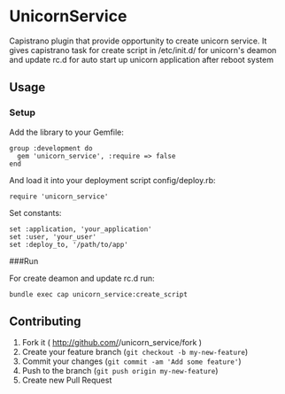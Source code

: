 # UnicornService

Capistrano plugin that provide opportunity to create unicorn service. It gives capistrano task for create script in
/etc/init.d/ for unicorn's deamon and update rc.d for auto start up unicorn application after reboot system


## Usage
### Setup

Add the library to your Gemfile:

    group :development do
      gem 'unicorn_service', :require => false
    end

And load it into your deployment script config/deploy.rb:

    require 'unicorn_service'

Set constants:

    set :application, 'your_application'
    set :user, 'your_user'
    set :deploy_to, '/path/to/app'

###Run

For create deamon and update rc.d run:

    bundle exec cap unicorn_service:create_script


## Contributing

1. Fork it ( http://github.com/<my-github-username>/unicorn_service/fork )
2. Create your feature branch (`git checkout -b my-new-feature`)
3. Commit your changes (`git commit -am 'Add some feature'`)
4. Push to the branch (`git push origin my-new-feature`)
5. Create new Pull Request
